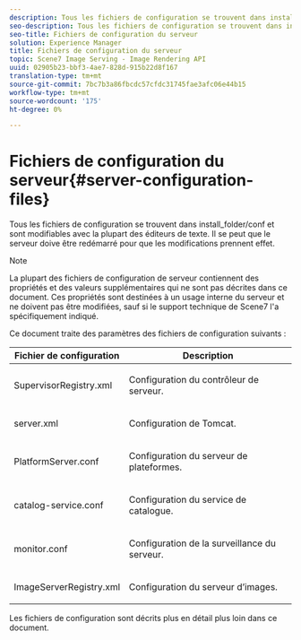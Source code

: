 ```yaml
---
description: Tous les fichiers de configuration se trouvent dans install_folder/conf et sont modifiables avec la plupart des éditeurs de texte. Il se peut que le serveur doive être redémarré pour que les modifications prennent effet.
seo-description: Tous les fichiers de configuration se trouvent dans install_folder/conf et sont modifiables avec la plupart des éditeurs de texte. Il se peut que le serveur doive être redémarré pour que les modifications prennent effet.
seo-title: Fichiers de configuration du serveur
solution: Experience Manager
title: Fichiers de configuration du serveur
topic: Scene7 Image Serving - Image Rendering API
uuid: 02905b23-bbf3-4ae7-828d-915b22d8f167
translation-type: tm+mt
source-git-commit: 7bc7b3a86fbcdc57cfdc31745fae3afc06e44b15
workflow-type: tm+mt
source-wordcount: '175'
ht-degree: 0%

---
```



# Fichiers de configuration du serveur{#server-configuration-files}

Tous les fichiers de configuration se trouvent dans install_folder/conf et sont modifiables avec la plupart des éditeurs de texte. Il se peut que le serveur doive être redémarré pour que les modifications prennent effet.

>[!NOTE]
>
>La plupart des fichiers de configuration de serveur contiennent des propriétés et des valeurs supplémentaires qui ne sont pas décrites dans ce document. Ces propriétés sont destinées à un usage interne du serveur et ne doivent pas être modifiées, sauf si le support technique de Scene7 l&#39;a spécifiquement indiqué.

Ce document traite des paramètres des fichiers de configuration suivants :

<table id="table_D307B20E65B742A7AC3DEBF1E650719E"> 
 <thead> 
  <tr> 
   <th class="entry"> <b>Fichier de configuration</b> </th> 
   <th class="entry"> <b>Description</b> </th> 
  </tr> 
 </thead>
 <tbody> 
  <tr> 
   <td> <p> <span class="filepath"> SupervisorRegistry.xml</span> </p> </td> 
   <td> <p>Configuration du contrôleur de serveur. </p> </td> 
  </tr> 
  <tr> 
   <td> <p> <span class="filepath"> server.xml</span> </p> </td> 
   <td> <p>Configuration de Tomcat. </p> </td> 
  </tr> 
  <tr> 
   <td> <p> <span class="filepath"> PlatformServer.conf</span> </p> </td> 
   <td> <p>Configuration du serveur de plateformes. </p> </td> 
  </tr> 
  <tr> 
   <td> <p> <span class="filepath"> catalog-service.conf</span> </p> </td> 
   <td> <p>Configuration du service de catalogue. </p> </td> 
  </tr> 
  <tr> 
   <td> <p> <span class="filepath"> monitor.conf</span> </p> </td> 
   <td> <p>Configuration de la surveillance du serveur. </p> </td> 
  </tr> 
  <tr> 
   <td> <p> <span class="filepath"> ImageServerRegistry.xml</span> </p> </td> 
   <td> <p>Configuration du serveur d’images. </p> </td> 
  </tr> 
 </tbody> 
</table>

Les fichiers de configuration sont décrits plus en détail plus loin dans ce document.
